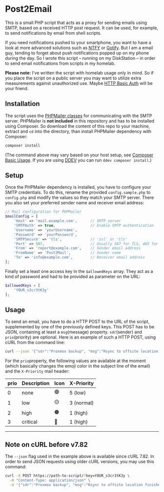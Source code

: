 # Post2Email
This is a small PHP script that acts as a proxy for sending emails using SMTP, based on a received HTTP post request. It can be used, for example, to send notifications by email from shell scripts. 

If you need notifications pushed to your smartphone, you want to have a look at more advanced solutions such as [NTFY](https://ntfy.sh/) or [Gotify](https://gotify.net/). But I am a email guy, tending to forget about push notifications popped up on my phone during the day. So I wrote this script – running on my DiskStation – in order to send email notifications from scripts in my homelab.

**Please note:** I've written the script with homelab usage only in mind. So if you place the script on a public server you may want to utilize extra measurements against unauthorized use. Maybe [HTTP Basic Auth](https://developer.mozilla.org/en-US/docs/Web/HTTP/Guides/Authentication) will be your friend.

## Installation
The script uses the [PHPMailer classes](https://github.com/PHPMailer/PHPMailer) for communicating with the SMTP server. PHPMailer is **not included** in this repository and has to be installed using Composer. So download the content of this repo to your machine, extract and `cd` into the directory, than install PHPMailer dependency with Composer:

```bash
composer install
```

(The command above may vary based on your host setup, see [Composer Basic Usage](https://getcomposer.org/doc/01-basic-usage.md). If you are using [DDEV](https://ddev.com/) you can run `ddev composer install`.)

## Setup
Once the PHPMailer dependency is installed, you have to configure your SMTP credentials. To do this, rename the provided `config.sample.php` to `config.php` and modify the values so they match your SMTP server. There you also set your preferred sender name and receiver email address:

```php
// Mail configuration for PHPMailer
$mailConfig = [
    'Host' => 'mail.example.com',      // SMTP server
    'SMTPAuth' => true,                // Enable SMTP authentication
    'Username' => 'yourUsername',
    'Password' => 'yourPassword',
    'SMTPSecure' => 'tls',             // 'ssl' or 'tls'
    'Port' => 587,                     // Usually 587 for TLS, 465 for SSL
    'From' => 'report@example.com',    // Sender email address
    'FromName' => 'Post2Mail',         // Sender name
    'To' => 'info@example.com',        // Receiver email address
];
```
Finally set a least one access key in the `$allowedKeys` array. They act as a kind of password and had to be provided as parameter on the URL:

```php
$allowedKeys = [
    'YOUR_s3cr3tK3y'
];
```

## Usage

To send an email, you have to do a HTTP POST to the URL of the script, supplemented by one of the previously defined keys. This POST has to be JSON, containing at least a `msg`(message) property. `sdr`(sender) and `prio`(priority) are optional. Here is an example of such a HTTP POST, using cURL from the command line:

```bash
curl --json '{"sdr":"Proxmox backup", "msg":"Rsync to offsite location finished.", "prio":0}' https://path-to-script/?key=YOUR_s3cr3tK3y
```
For the `prio`property, the following values are available at the moment (which basically changes the emoji color in the subject line of the email) and the `X-Priority` mail header:

| prio    | Description | Icon  | X-Priority
| ------- | ----------- | ----- | ----------
| 0       | none        | 🟢    | 5 (low)
| 1       | low         | 🟡    | 3 (normal)
| 2       | high        | 🟠    | 1 (high)
| 3       | critical    | 🔴    | 1 (high)


---

## Note on cURL before v7.82
The `--json` flag used in the example above is available since cURL 7.82. In order to send JSON requests using older cURL versions, you may use this command:

```bash
curl -X POST https://path-to-script/?key=YOUR_s3cr3tK3y \
  -H "Content-Type: application/json" \
  -d '{"sdr":"Proxmox backup", "msg":"Rsync to offsite location finished.", "prio":0}'
```